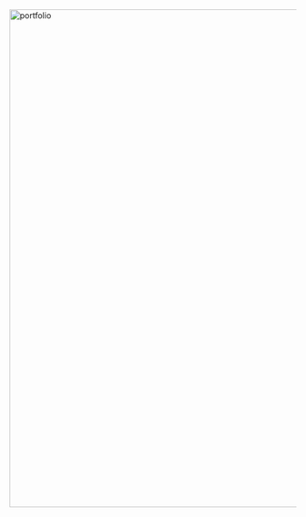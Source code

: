<img width="1893" height="872" alt="portfolio" src="https://github.com/user-attachments/assets/6c6c190a-c651-4532-aa1f-e0f8c2241075" />
